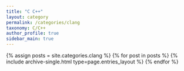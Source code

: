 ```yaml
---
title: "C C++"
layout: category
permalink: /categories/clang
taxonomy: C/C++
author_profile: true
sidebar_main: true
---
```


{% assign posts = site.categories.clang %}
{% for post in posts %} {% include archive-single.html type=page.entries_layout %} {% endfor %}

